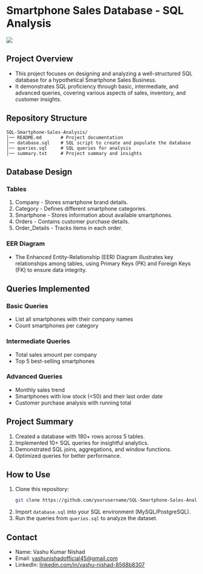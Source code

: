 # Smartphone Sales Database - SQL Analysis
<img src = "![SQL Project](https://github.com/user-attachments/assets/b1a500fa-49b6-41bf-8a44-f60053c34675)">

## Project Overview
- This project focuses on designing and analyzing a well-structured SQL database for a hypothetical Smartphone Sales Business.
- It demonstrates SQL proficiency through basic, intermediate, and advanced queries, covering various aspects of sales, inventory, and customer insights.

## Repository Structure
```
SQL-Smartphone-Sales-Analysis/
│── README.md       # Project documentation
│── database.sql    # SQL script to create and populate the database
│── queries.sql     # SQL queries for analysis
│── summary.txt     # Project summary and insights
```

## Database Design
### Tables
1. Company - Stores smartphone brand details.
2. Category - Defines different smartphone categories.
3. Smartphone - Stores information about available smartphones.
4. Orders - Contains customer purchase details.
5. Order_Details - Tracks items in each order.

### EER Diagram
- The Enhanced Entity-Relationship (EER) Diagram illustrates key relationships among tables, using Primary Keys (PK) and Foreign Keys (FK) to ensure data integrity.

## Queries Implemented
### Basic Queries
- List all smartphones with their company names  
- Count smartphones per category  

### Intermediate Queries
- Total sales amount per company  
- Top 5 best-selling smartphones  

### Advanced Queries
- Monthly sales trend  
- Smartphones with low stock (<50) and their last order date  
- Customer purchase analysis with running total  

## Project Summary
1. Created a database with 180+ rows across 5 tables.
2. Implemented 10+ SQL queries for insightful analytics.
3. Demonstrated SQL joins, aggregations, and window functions.
4. Optimized queries for better performance.

## How to Use
1. Clone this repository:
   ```sh
   git clone https://github.com/yourusername/SQL-Smartphone-Sales-Analysis.git
   ```
2. Import `database.sql` into your SQL environment (MySQL/PostgreSQL).
3. Run the queries from `queries.sql` to analyze the dataset.

## Contact
- Name: Vashu Kumar Nishad  
- Email: [vashunishadofficial45@gmail.com](mailto:vashunishadofficial45@gmail.com)  
- LinkedIn: [linkedin.com/in/vashu-nishad-8568b8307](https://www.linkedin.com/in/vashu-nishad-8568b8307)  
